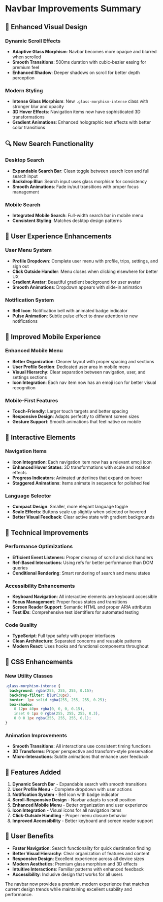# Navbar Improvements Summary

## 🎨 Enhanced Visual Design

### Dynamic Scroll Effects
- **Adaptive Glass Morphism**: Navbar becomes more opaque and blurred when scrolled
- **Smooth Transitions**: 500ms duration with cubic-bezier easing for premium feel
- **Enhanced Shadow**: Deeper shadows on scroll for better depth perception

### Modern Styling
- **Intense Glass Morphism**: New `.glass-morphism-intense` class with stronger blur and opacity
- **3D Hover Effects**: Navigation items now have sophisticated 3D transformations
- **Gradient Animations**: Enhanced holographic text effects with better color transitions

## 🔍 New Search Functionality

### Desktop Search
- **Expandable Search Bar**: Clean toggle between search icon and full search input
- **Backdrop Blur**: Search input uses glass morphism for consistency
- **Smooth Animations**: Fade in/out transitions with proper focus management

### Mobile Search
- **Integrated Mobile Search**: Full-width search bar in mobile menu
- **Consistent Styling**: Matches desktop design patterns

## 👤 User Experience Enhancements

### User Menu System
- **Profile Dropdown**: Complete user menu with profile, trips, settings, and sign out
- **Click Outside Handler**: Menu closes when clicking elsewhere for better UX
- **Gradient Avatar**: Beautiful gradient background for user avatar
- **Smooth Animations**: Dropdown appears with slide-in animation

### Notification System
- **Bell Icon**: Notification bell with animated badge indicator
- **Pulse Animation**: Subtle pulse effect to draw attention to new notifications

## 📱 Improved Mobile Experience

### Enhanced Mobile Menu
- **Better Organization**: Cleaner layout with proper spacing and sections
- **User Profile Section**: Dedicated user area in mobile menu
- **Visual Hierarchy**: Clear separation between navigation, user, and settings sections
- **Icon Integration**: Each nav item now has an emoji icon for better visual recognition

### Mobile-First Features
- **Touch-Friendly**: Larger touch targets and better spacing
- **Responsive Design**: Adapts perfectly to different screen sizes
- **Gesture Support**: Smooth animations that feel native on mobile

## 🎯 Interactive Elements

### Navigation Items
- **Icon Integration**: Each navigation item now has a relevant emoji icon
- **Enhanced Hover States**: 3D transformations with scale and rotation effects
- **Progress Indicators**: Animated underlines that expand on hover
- **Staggered Animations**: Items animate in sequence for polished feel

### Language Selector
- **Compact Design**: Smaller, more elegant language toggle
- **Scale Effects**: Buttons scale up slightly when selected or hovered
- **Better Visual Feedback**: Clear active state with gradient backgrounds

## 🔧 Technical Improvements

### Performance Optimizations
- **Efficient Event Listeners**: Proper cleanup of scroll and click handlers
- **Ref-Based Interactions**: Using refs for better performance than DOM queries
- **Conditional Rendering**: Smart rendering of search and menu states

### Accessibility Enhancements
- **Keyboard Navigation**: All interactive elements are keyboard accessible
- **Focus Management**: Proper focus states and transitions
- **Screen Reader Support**: Semantic HTML and proper ARIA attributes
- **Test IDs**: Comprehensive test identifiers for automated testing

### Code Quality
- **TypeScript**: Full type safety with proper interfaces
- **Clean Architecture**: Separated concerns and reusable patterns
- **Modern React**: Uses hooks and functional components throughout

## 🎨 CSS Enhancements

### New Utility Classes
```css
.glass-morphism-intense {
  background: rgba(255, 255, 255, 0.15);
  backdrop-filter: blur(30px);
  border: 1px solid rgba(255, 255, 255, 0.25);
  box-shadow: 
    0 12px 40px rgba(0, 0, 0, 0.15),
    inset 0 1px 0 rgba(255, 255, 255, 0.3),
    0 0 0 1px rgba(255, 255, 255, 0.1);
}
```

### Animation Improvements
- **Smooth Transitions**: All interactions use consistent timing functions
- **3D Transforms**: Proper perspective and transform-style preservation
- **Micro-Interactions**: Subtle animations that enhance user feedback

## 🚀 Features Added

1. **Dynamic Search Bar** - Expandable search with smooth transitions
2. **User Profile Menu** - Complete dropdown with user actions
3. **Notification System** - Bell icon with badge indicator
4. **Scroll-Responsive Design** - Navbar adapts to scroll position
5. **Enhanced Mobile Menu** - Better organization and user experience
6. **Icon Integration** - Visual icons for all navigation items
7. **Click-Outside Handling** - Proper menu closure behavior
8. **Improved Accessibility** - Better keyboard and screen reader support

## 🎯 User Benefits

- **Faster Navigation**: Search functionality for quick destination finding
- **Better Visual Hierarchy**: Clear organization of features and content
- **Responsive Design**: Excellent experience across all device sizes
- **Modern Aesthetics**: Premium glass morphism and 3D effects
- **Intuitive Interactions**: Familiar patterns with enhanced feedback
- **Accessibility**: Inclusive design that works for all users

The navbar now provides a premium, modern experience that matches current design trends while maintaining excellent usability and performance.
